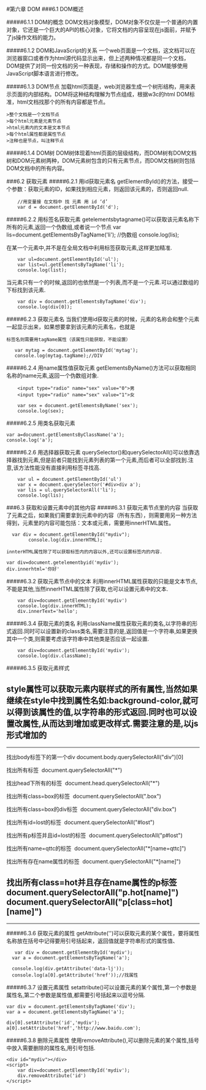 #第六章 DOM
###6.1 DOM概述

#####6.1.1 DOM的概念
DOM文档对象模型，DOM对象不仅仅是一个普通的内置对象，它还是一个巨大的API的核心对象，它将文档的内容呈现在js面前，并赋予了js操作文档的能力。

#####6.1.2 DOM和JavaScript的关系
一个web页面是一个文档，这文档可以在浏览器窗口或者作为html源代码显示出来，但上述两种情况都是同一个文档，DOM提供了对同一份文档的另一种表现，存储和操作的方式。DOM能够使用JavaScript脚本语言进行修改。

#####6.1.3 DOM节点
加载html页面是，web浏览器生成一个树形结构，用来表示页面的内部结构。DOM将这种结构理解为节点组成，根据w3c的html DOM标准，html文档找那个的所有内容都是节点。

    >整个文档是一个文档节点
    >每个html元素是元素节点
    >html元素内的文本是文本节点
    >每个html属性都是属性节点
    >注释也是节点，叫注释节点

#####6.1.4 DOM树
DOM树体现着html页面的层级结构，而DOM树有DOM文档树和DOM元素树两种，DOM元素树包含的只有元素节点，而DOM文档树则包括DOM文档中的所有内容。

###6.2 获取元素
#####6.2.1 用id获取元素名
getElementById()的方法，接受一个参数：获取元素的ID，如果找到相应元素，则返回该元素的，否则返回null.

        //用变量接 在文档中 找 元素 用 id ‘d’
        var d = document.getElementById('d');

#####6.2.2 用标签名获取元素
getelementsbytagname()可以获取该元素名称下所有的元素,返回一个伪数组,或者说一个节点
        var lis=document.getElementsByTagName('li');
        //伪数组
        console.log(lis);

在某一个元素中,并不是在全局文档中利用标签获取元素,这样更加精准.

        var ul=document.getElementById('ul');
        var list=ul.getElementsByTagName('li');
        console.log(list);

当元素只有一个的时候,返回的也依然是一个列表,而不是一个元素.可以通过数组的下标找到该元素.

        var div = document.getElementsByTagName('div');
        console.log(div[0]);

#####6.2.3 获取元素名
 当我们使用id获取元素的时候，元素的名称会和整个元素一起显示出来，如果想要拿到该元素的元素名，也就是

    标签名则需要用tagName属性（该属性只能获取，不能设置）
      
       var mytag = document.getElementById('mytag');
       console.log(mytag.tagName);//DIV
#####6.2.4 用name属性值获取元素
getElementsByName()方法可以获取相同名称的name元素,返回一个伪数组对象.

        <input type="radio" name="sex" value="0">男 
        <input type="radio" name="sex" value="1">女
    
        var sex = document.getElementsByName('sex');
        console.log(sex);

#####6.2.5 用类名获取元素
    
    var a=document.getElementsByClassName('a');
    console.log('a');

#####6.2.6 用选择器获取元素
querySelector()和querySelectorAll()可以依靠选择器找到元素,但是前者只能找到元素列表的第一个元素,而后者可以全部找到.注意,该方法性能没有直接利用标签寻找高.

        var ul = document.getElementById('ul')
        var x = document.querySelector('#div>div a');
        var lis = ul.querySelectorAll('li');
        console.log(lis);

###6.3 获取和设置元素中的其他内容
#####6.3.1 获取元素节点里的内容
当获取了元素之后，如果我们需要拿到元素中的内容（所有东西），则需要用另一种方法得到，元素里的内容可能包括：文本或元素，需要用innerHTML属性。

      var div = document.getElementById("mydiv");
			console.log(div.innerHTML);

    innterHTML属性除了可以获取标签内的内容以外,还可以设置标签内的内容.

    var div=document.getelementbyid('mydiv');
    div.innerhtml='你好'

#####6.3.2 获取元素节点中的文本
利用innerHTML属性获取的只能是文本节点,不能是其他,当然innerHTML属性除了获取,也可以设置元素中的文本.

        var div=document.getElementById('mydiv')
        console.log(div.innerHTML);
        div.innerText='hello';

#####6.3.4 获取元素的类名
利用className属性获取元素的类名,以字符串的形式返回.同时可以设置新的class类名,需要注意的是,返回值是一个字符串,如果更换其中一个类,则需要考虑该字符串中其他类是否应该一起设置.

        var div=document.getElementById('mydiv');
        console.log(div.className);

#####6.3.5 获取元素样式

style属性可以获取元素内联样式的所有属性,当然如果继续在style中找到属性名如:background-color,就可以得到该属性的值,以字符串的形式返回.同时也可以设置改属性,从而达到增加或更改样式.需要注意的是,以js形式增加的
------------------------------------------------
----------------------------------------------
找出body标签下的第一个div
document.body.querySelectorAll("div")[0]

找出所有标签 
document.querySelectorAll("*")

找出head下所有的标签 
document.head.querySelectorAll("*")

找出所有class=box的标签 
document.querySelectorAll(".box")

找出所有class=box的div标签 
document.querySelectorAll("div.box")

找出所有id=lost的标签 
document.querySelectorAll("#lost")

找出所有p标签并且id=lost的标签 
document.querySelectorAll("p#lost")

找出所有name=qttc的标签 
document.querySelectorAll("*[name=qttc]")

找出所有存在name属性的标签 
document.querySelectorAll("*[name]")

找出所有class=hot并且存在name属性的p标签 
document.querySelectorAll("p.hot[name]")
document.querySelectorAll("p[class=hot][name]")
--------------------------------------------------------
-----------------------------------------------------------

#####6.3.6 获取元素的属性
getAttribute('')可以获取元素的某个属性，要将属性名称放在括号中记得要用引号括起来，返回值就是字符串形式的属性值、
    
       var div = document.getElementById('mydiv');
      var a = document.getElementsByTagName('a');

      console.log(div.getAttribute('data-lj'));
      console.log(a[0].getAttribute('href'));//找属性

#####6.3.7 设置元素属性
setattribute()可以设置元素的某个属性,第一个参数是属性名,第二个参数是属性值,都需要引号括起来以逗号分隔.

    var div = document.getElementsByTagName('div');
    var a = document.getElementsByTagName('a');

    div[0].setAttribute('id','mydiv');
    a[0].setAttribute('href','http://www.baidu.com');


#####6.3.8 删除元素属性
使用removeAttribute(),可以删除元素的某个属性,括号中放入需要删除的属性名,用引号包括.

    <div id="mydiv"></div>
    <script>
        var div=document.getElementById('mydiv');
        div.removeAttribute('id')
    </script>
    
    